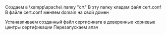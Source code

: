 Создаем в \xampp\apache\ папку "crt"
В эту папку клвдем файл cert.conf
В файле cert.conf меняем domain на свой домен

Устанавливаем созданный файл сертификата в доверенные корневые центры сертификации
Перезапускаем апач
